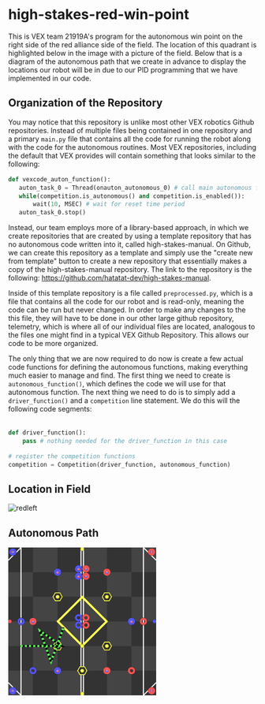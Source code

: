 # high-stakes-red-win-point
This is VEX team 21919A's program for the autonomous win point on the right side of the red alliance side of the field. The location of this quadrant is highlighted below in the image with a picture of the field. Below that is a diagram of the autonomous path that we create in advance to display the locations our robot will be in due to our PID programming that we have implemented in our code.

## Organization of the Repository
You may notice that this repository is unlike most other VEX robotics Github repositories. Instead of multiple files being contained in one repository and a primary `main.py` file that contains all the code for running the robot along with the code for the autonomous routines. Most VEX repositories, including the default that VEX provides will contain something that looks similar to the following:

```python
def vexcode_auton_function():
   auton_task_0 = Thread(onauton_autonomous_0) # call main autonomous function
   while(competition.is_autonomous() and competition.is_enabled()):
       wait(10, MSEC) # wait for reset time period
   auton_task_0.stop()
```

Instead, our team employs more of a library-based approach, in which we create repositories that are created by using a template repository that has no autonomous code written into it, called high-stakes-manual. On Github, we can create this repository as a template and simply use the "create new from template" button to create a new repository that essentially makes a copy of the high-stakes-manual repository. The link to the repository is the following: https://github.com/hatatat-dev/high-stakes-manual. 

Inside of this template repository is a file called `preprocessed.py`, which is a file that contains all the code for our robot and is read-only, meaning the code can be run but never changed. In order to make any changes to the this file, they will have to be done in our other large github repository, telemetry, which is where all of our individual files are located, analogous to the files one might find in a typical VEX Github Repository. This allows our code to be more organized.

The only thing that we are now required to do now is create a few actual code functions for defining the autonomous functions, making everything much easier to manage and find. The first thing we need to create is `autonomous_function()`, which defines the code we will use for that autonomous function. The next thing we need to do is to simply add a `driver_function()` and a `competition` line statement. We do this will the following code segments:

```python

def driver_function():
    pass # nothing needed for the driver_function in this case
```

```python
# register the competition functions
competition = Competition(driver_function, autonomous_function)
```

## Location in Field
![redleft](https://github.com/user-attachments/assets/1e2bc0d1-745b-4b46-8075-5dc53785fb00)

## Autonomous Path
<img src=svgs/autonomous.svg width="300" height="300"/>
